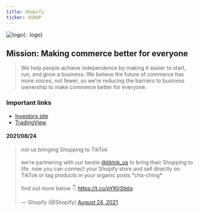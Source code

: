 ```yaml
---
title: Shopify
ticker: $SHOP
---
```


![logo](https://upload.wikimedia.org/wikipedia/commons/e/e7/Shopify_logo.svg){: .logo}
## Mission: Making commerce better for everyone

> We help people achieve independence by making it easier to start, run, and grow a business. We believe the future of commerce has more voices, not fewer, so we’re reducing the barriers to business ownership to make commerce better for everyone.

### Important links
- [Investors site](https://investors.shopify.com/)
- [TradingView](https://www.tradingview.com/chart/?symbol=SHOP)

#### 2021/08/24

<blockquote class="twitter-tweet"><p lang="en" dir="ltr">not us bringing Shopping to TikTok<br><br>we’re partnering with our bestie <a href="https://twitter.com/tiktok_us?ref_src=twsrc%5Etfw">@tiktok_us</a> to bring their Shopping to life. now you can connect your Shopify store and sell directly on TikTok or tag products in your organic posts *cha-ching*<br><br>find out more below 👇 <a href="https://t.co/pYKlrSteIq">https://t.co/pYKlrSteIq</a></p>&mdash; Shopify (@Shopify) <a href="https://twitter.com/Shopify/status/1430158561796104193?ref_src=twsrc%5Etfw">August 24, 2021</a></blockquote> <script async src="https://platform.twitter.com/widgets.js" charset="utf-8"></script>

